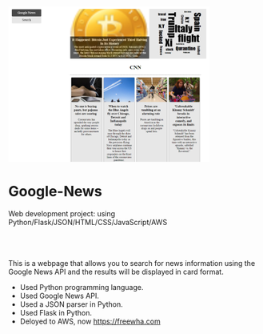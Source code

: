<img src="screenshot.png" width="80%">

# Google-News
Web development project: using Python/Flask/JSON/HTML/CSS/JavaScript/AWS
</br></br>
</br>
</br>

This is a webpage that allows you to search for news information using the Google News API and the results will be displayed in card format.

- Used Python programming language.
- Used Google News API.
- Used a JSON parser in Python.
- Used Flask in Python.
- Deloyed to AWS, now https://freewha.com
